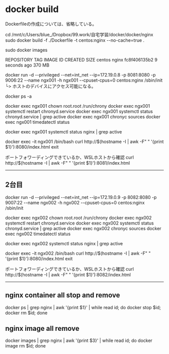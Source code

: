 # docker build

Dockerfileの作成については、省略している。

cd /mnt/c/Users/blue_/Dropbox/99.work/自宅学習/docker/docker/nginx
sudo docker build -f ./Dockerfile -t centos:nginx --no-cache=true .

sudo docker images

REPOSITORY                           TAG                 IMAGE ID            CREATED             SIZE
centos                               nginx               fc8f406135b2        9 seconds ago       370 MB

docker run -d --privileged --net=int_net --ip=172.19.0.8 -p 8081:8080 -p 9006:22 --name ngx001 -h ngx001 --cpuset-cpus=0 centos:nginx /sbin/init
                 └> ホストのデバイスにアクセス可能になる。

docker ps -a

docker exec ngx001 chown root.root /run/chrony
docker exec ngx001 systemctl restart chronyd.service
docker exec ngx001 systemctl status chronyd.service | grep active
docker exec ngx001 chronyc sources
docker exec ngx001 timedatectl status

docker exec ngx001 systemctl status nginx | grep active

docker exec -it ngx001 /bin/bash
curl http://$(hostname -I | awk -F" " '{print $1}'):8080/index.html
exit

ポートフォワーディングできているか、WSLホストから確認
curl http://$(hostname -I | awk -F" " '{print $1}'):8081/index.html

---

## 2台目

docker run -d --privileged --net=int_net --ip=172.19.0.9 -p 8082:8080 -p 9007:22 --name ngx002 -h ngx002 --cpuset-cpus=0 centos:nginx /sbin/init

docker exec ngx002 chown root.root /run/chrony
docker exec ngx002 systemctl restart chronyd.service
docker exec ngx002 systemctl status chronyd.service | grep active
docker exec ngx002 chronyc sources
docker exec ngx002 timedatectl status

docker exec ngx002 systemctl status nginx | grep active

docker exec -it ngx002 /bin/bash
curl http://$(hostname -I | awk -F" " '{print $1}'):8080/index.html
exit

ポートフォワーディングできているか、WSLホストから確認
curl http://$(hostname -I | awk -F" " '{print $1}'):8082/index.html

---

## nginx container all stop and remove

docker ps | grep nginx | awk '{print $1}' | while read id; do docker stop $id; docker rm $id; done

## nginx image all remove

docker images | grep nginx | awk '{print $3}' | while read id; do docker image rm $id; done
